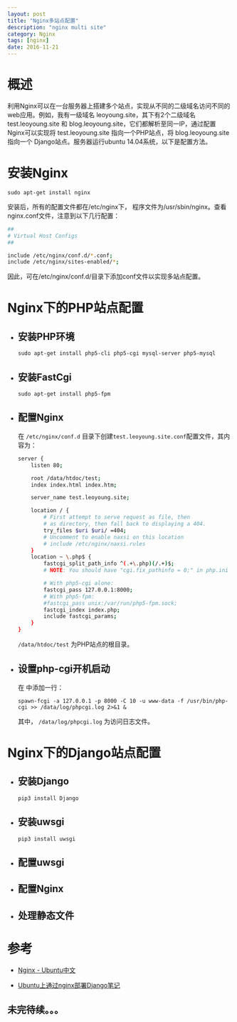 ```yaml
---
layout: post
title: "Nginx多站点配置"
description: "nginx multi site"
category: Nginx
tags: [nginx]
date: 2016-11-21
---
```


# 概述

利用Nginx可以在一台服务器上搭建多个站点，实现从不同的二级域名访问不同的web应用。例如，我有一级域名 leoyoung.site，其下有2个二级域名 test.leoyoung.site 和 blog.leoyoung.site，它们都解析至同一IP，通过配置Nginx可以实现将 test.leoyoung.site 指向一个PHP站点，将 blog.leoyoung.site 指向一个 Django站点。服务器运行ubuntu 14.04系统，以下是配置方法。

# 安装Nginx

`sudo apt-get install nginx`

安装后，所有的配置文件都在/etc/nginx下， 程序文件为/usr/sbin/nginx。查看nginx.conf文件，注意到以下几行配置：

```bash
##
# Virtual Host Configs
##

include /etc/nginx/conf.d/*.conf;
include /etc/nginx/sites-enabled/*;
```

因此，可在/etc/nginx/conf.d/目录下添加conf文件以实现多站点配置。

# Nginx下的PHP站点配置

- ## 安装PHP环境

    `sudo apt-get install php5-cli php5-cgi mysql-server php5-mysql`

- ## 安装FastCgi

    `sudo apt-get install php5-fpm`

- ## 配置Nginx
    在 `/etc/nginx/conf.d` 目录下创建`test.leoyoung.site.conf`配置文件，其内容为：
    ```bash
    server {
        listen 80;

        root /data/htdoc/test;
        index index.html index.htm;

        server_name test.leoyoung.site;

        location / {
            # First attempt to serve request as file, then
            # as directory, then fall back to displaying a 404.
            try_files $uri $uri/ =404;
            # Uncomment to enable naxsi on this location
            # include /etc/nginx/naxsi.rules
        }
        location ~ \.php$ {
            fastcgi_split_path_info ^(.+\.php)(/.+)$;
            # NOTE: You should have "cgi.fix_pathinfo = 0;" in php.ini

            # With php5-cgi alone:
            fastcgi_pass 127.0.0.1:8000;
            # With php5-fpm:
            #fastcgi_pass unix:/var/run/php5-fpm.sock;
            fastcgi_index index.php;
            include fastcgi_params;
        }
    }
    ```
    `/data/htdoc/test` 为PHP站点的根目录。

- ## 设置php-cgi开机启动
    在 中添加一行：

    `spawn-fcgi -a 127.0.0.1 -p 8000 -C 10 -u www-data -f /usr/bin/php-cgi >> /data/log/phpcgi.log 2>&1 &`

   其中， `/data/log/phpcgi.log` 为访问日志文件。

# Nginx下的Django站点配置

- ## 安装Django

    `pip3 install Django`

- ## 安装uwsgi

    `pip3 install uwsgi`

- ## 配置uwsgi

    

- ## 配置Nginx

- ## 处理静态文件

# 参考

- [Nginx - Ubuntu中文](http://wiki.ubuntu.org.cn/Nginx#.E5.AE.89.E8.A3.85nginx)

- [Ubuntu上通过nginx部署Django笔记](http://www.cnblogs.com/jhao/p/6071790.html)


## 未完待续。。。